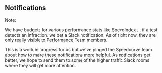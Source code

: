 ## Notifications

Note:

  We have budgets for various performance stats like SpeedIndex ... if a test detects an infraction, we get a Slack notification. As of right now, they are only really visible to Performance Team members.

  This is a work in progress for us but we've pinged the Speedcurve team about how to make these notifications more helpful. As notfications get better, we hope to send them to some of the higher traffic Slack rooms where they will get more attention.